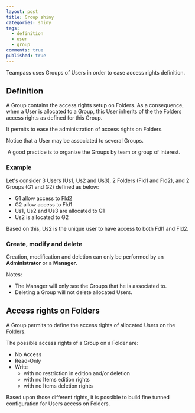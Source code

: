 ```yaml
---
layout: post
title: Group shiny
categories: shiny
tags: 
  - definition
  - user
  - group
comments: true
published: true
---
```



Teampass uses Groups of Users in order to ease access rights definition.

## Definition

A Group contains the access rights setup on Folders. As a consequence, when a User is allocated to a Group, this User inherits of the the Folders access rights as defined for this Group. 

It permits to ease the administration of access rights on Folders.

Notice that a User may be associated to several Groups.

<span class="fa fa-bulb"></span>&nbsp;A good practice is to organize the Groups by team or group of interest.

### Example

Let's consider 3 Users (Us1, Us2 and Us3), 2 Folders (Fld1 and Fld2), and 2 Groups (G1 and G2) defined as below:

* G1 allow access to Fld2
* G2 allow access to Fld1
* Us1, Us2 and Us3 are allocated to G1
* Us2 is allocated to G2

Based on this, Us2 is the unique user to have access to both Fdl1 and Fld2.

### Create, modify and delete

Creation, modification and deletion can only be performed by an **Administrator** or a **Manager**.

Notes:

* The Manager will only see the Groups that he is associated to.
* Deleting a Group will not delete allocated Users.

## Access rights on Folders

A Group permits to define the access rights of allocated Users on the Folders.

The possible access rights of a Group on a Folder are:

* No Access
* Read-Only
* Write
	* with no restriction in edition and/or deletion
	* with no Items edition rights
	* with no Items deletion rights

Based upon those different rights, it is possible to build fine tunned configuration for Users access on Folders.
